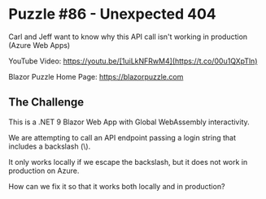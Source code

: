 # Puzzle #86 - Unexpected 404

Carl and Jeff want to know why this API call isn't working in production (Azure Web Apps)

YouTube Video: https://youtu.be/[1uiLkNFRwM4](https://t.co/00u1QXpTln)

Blazor Puzzle Home Page: https://blazorpuzzle.com

## The Challenge

This is a .NET 9 Blazor Web App with Global WebAssembly interactivity.

We are attempting to call an API endpoint passing a login string that includes a backslash (\\).

It only works locally if we escape the backslash, but it does not work in production on Azure.

How can we fix it so that it works both locally and in production?
